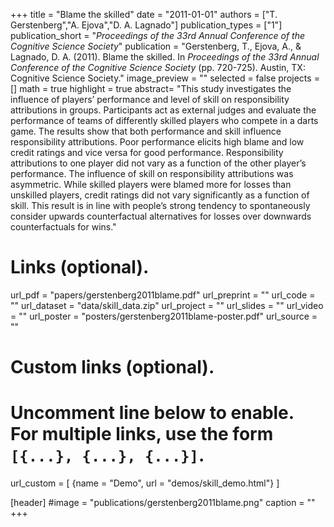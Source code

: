 +++
title = "Blame the skilled"
date = "2011-01-01"
authors = ["T. Gerstenberg","A. Ejova","D. A. Lagnado"]
publication_types = ["1"]
publication_short = "_Proceedings of the 33rd Annual Conference of the Cognitive Science Society_"
publication = "Gerstenberg, T., Ejova, A., & Lagnado, D. A. (2011). Blame the skilled. In _Proceedings of the 33rd Annual Conference of the Cognitive Science Society_ (pp. 720-725). Austin, TX: Cognitive Science Society."
image_preview = ""
selected = false
projects = []
math = true
highlight = true
abstract= "This study investigates the influence of players’ performance and level of skill on responsibility attributions in groups. Participants act as external judges and evaluate the performance of teams of differently skilled players who compete in a darts game. The results show that both performance and skill influence responsibility attributions. Poor performance elicits high blame and low credit ratings and vice versa for good performance. Responsibility attributions to one player did not vary as a function of the other player’s performance. The influence of skill on responsibility attributions was asymmetric. While skilled players were blamed more for losses than unskilled players, credit ratings did not vary significantly as a function of skill. This result is in line with people’s strong tendency to spontaneously consider upwards counterfactual alternatives for losses over downwards counterfactuals for wins."

# Links (optional).
url_pdf = "papers/gerstenberg2011blame.pdf"
url_preprint = ""
url_code = ""
url_dataset = "data/skill_data.zip"
url_project = ""
url_slides = ""
url_video = ""
url_poster = "posters/gerstenberg2011blame-poster.pdf"
url_source = ""

# Custom links (optional).
#   Uncomment line below to enable. For multiple links, use the form `[{...}, {...}, {...}]`.
url_custom = [
{name = "Demo", url = "demos/skill_demo.html"}
]

[header]
#image = "publications/gerstenberg2011blame.png"
caption = ""
+++

